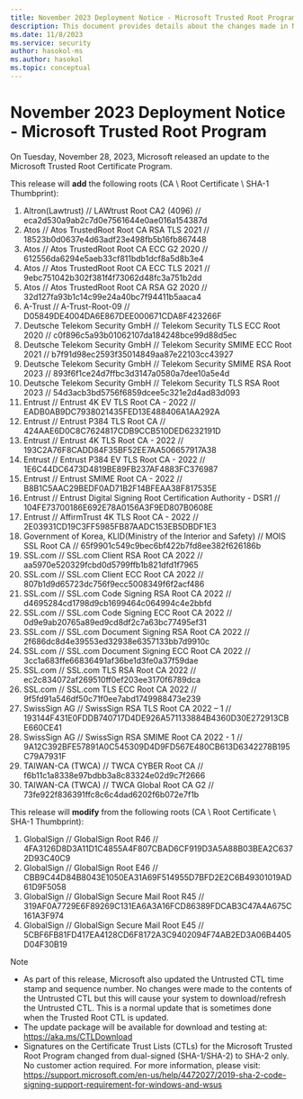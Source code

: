 ```yaml
---
title: November 2023 Deployment Notice - Microsoft Trusted Root Program 
description: This document provides details about the changes made in November 2023 to the root store.
ms.date: 11/8/2023
ms.service: security
author: hasokol-ms
ms.author: hasokol
ms.topic: conceptual
---
```


# November 2023 Deployment Notice - Microsoft Trusted Root Program 

On Tuesday, November 28, 2023, Microsoft released an update to the Microsoft Trusted Root Certificate Program.

This release will **add** the following roots (CA \ Root Certificate \ SHA-1 Thumbprint):
1. Altron(Lawtrust) //	LAWtrust Root CA2 (4096) //	eca2d530a9ab2c7d0e7561644e0ae016a154387d
2. Atos //	Atos TrustedRoot Root CA RSA TLS 2021	// 18523b0d0637e4d63adf23e498fb5b16fb867448
3. Atos	// Atos TrustedRoot Root CA ECC G2 2020	// 612556da6294e5aeb33cf811bdb1dcf8a5d8b3e4
4. Atos //	Atos TrustedRoot Root CA ECC TLS 2021 //	9ebc751042b302f381f4f73062d48fc3a751b2dd
5. Atos	// Atos TrustedRoot Root CA RSA G2 2020	// 32d127fa93b1c14c99e24a40bc7f94411b5aaca4
6. A-Trust //	A-Trust-Root-09	// D05849DE4004DA6E867DEE000671CDA8F423266F
7. Deutsche Telekom Security GmbH	// Telekom Security TLS ECC Root 2020 //	c0f896c5a93b01062107da184248bce99d88d5ec 
8. Deutsche Telekom Security GmbH	// Telekom Security SMIME ECC Root 2021 //	b7f91d98ec2593f35014849aa87e22103cc43927 
9. Deutsche Telekom Security GmbH	// Telekom Security SMIME RSA Root 2023 //	893f6f1ce24d7ffbc3d3147a0580a7dee10a5e4d 
10. Deutsche Telekom Security GmbH	// Telekom Security TLS RSA Root 2023 //	54d3acb3bd5756f6859dcee5c321e2d4ad83d093 
11. Entrust	// Entrust 4K EV TLS Root CA - 2022	// EADB0AB9DC7938021435FED13E488406A1AA292A
12. Entrust	// Entrust P384 TLS Root CA	// 424AAE6D0C8C7624817CDB9CCB510DED6232191D
13. Entrust	// Entrust 4K TLS Root CA - 2022 //	193C2A76F8CADD84F35BF52EE7AA506657917A38
14. Entrust	// Entrust P384 EV TLS Root CA - 2022 //	1E6C44DC6473D4819BE89FB237AF4883FC376987
15. Entrust	// Entrust SMIME Root CA - 2022 //	B8B1C5AAC29BEDF0AD71B2F14BFEAA38F817535E
16. Entrust	// Entrust Digital Signing Root Certification Authority - DSR1 // 104FE73700186E692E78A0156A3F9ED807B0608E
17. Entrust	// AffirmTrust 4K TLS Root CA - 2022	// 2E03931CD19C3FF5985FB87AADC153EB5DBDF1E3
18. Government of Korea, KLID(Ministry of the Interior and Safety)	// MOIS SSL Root CA //	65f9901c549c9bec6bf422b7fd8ee382f626186b
19. SSL.com //	SSL.com Client RSA Root CA 2022	// aa5970e520329fcbd0d5799ffb1b821dfd1f7965
20. SSL.com	// SSL.com Client ECC Root CA 2022	// 807b1d9d65723dc756f9ecc5008349f6f2acf486
21. SSL.com	// SSL.com Code Signing RSA Root CA 2022 //	d4695284cd1798d9cb1699464c064994c4e2bbfd
22. SSL.com	// SSL.com Code Signing ECC Root CA 2022	// 0d9e9ab20765a89ed9cd8df2c7a63bc77495ef31
23. SSL.com	// SSL.com Document Signing RSA Root CA 2022	// 2f686dc8d4e39553ed32938e6357133bb7d9910c
24. SSL.com	// SSL.com Document Signing ECC Root CA 2022	// 3cc1a683ffe66836491af36be1d3fe0a37f59dae
25. SSL.com	// SSL.com TLS RSA Root CA 2022	// ec2c834072af269510ff0ef203ee3170f6789dca
26. SSL.com	// SSL.com TLS ECC Root CA 2022	// 9f5fd91a546df50c71f0ee7abd1749988473e239
27. SwissSign AG	// SwissSign RSA TLS Root CA 2022 – 1	// 193144F431E0FDDB740717D4DE926A571133884B4360D30E272913CBE660CE41
28. SwissSign AG	// SwissSign RSA SMIME Root CA 2022 - 1 //	9A12C392BFE57891A0C545309D4D9FD567E480CB613D6342278B195C79A7931F
29. TAIWAN-CA (TWCA) //	TWCA CYBER Root CA	// f6b11c1a8338e97bdbb3a8c83324e02d9c7f2666
30. TAIWAN-CA (TWCA)	// TWCA Global Root CA G2	// 73fe922f836391ffc8c6c4dad6202f6b072e7f1b

This release will **modify** from the following roots (CA \ Root Certificate \ SHA-1 Thumbprint):
1. GlobalSign //	GlobalSign Root R46	// 4FA3126D8D3A11D1C4855A4F807CBAD6CF919D3A5A88B03BEA2C6372D93C40C9
2. GlobalSign	// GlobalSign Root E46	// CBB9C44D84B8043E1050EA31A69F514955D7BFD2E2C6B49301019AD61D9F5058
3. GlobalSign	// GlobalSign Secure Mail Root R45	// 319AF0A7729E6F89269C131EA6A3A16FCD86389FDCAB3C47A4A675C161A3F974
4. GlobalSign	// GlobalSign Secure Mail Root E45	// 5CBF6FB81FD417EA4128CD6F8172A3C9402094F74AB2ED3A06B4405D04F30B19

>[!NOTE]
> * As part of this release, Microsoft also updated the Untrusted CTL time stamp and sequence number. No changes were made to the contents of the Untrusted CTL but this will cause your system to download/refresh the Untrusted CTL. This is a normal update that is sometimes done when the Trusted Root CTL is updated.
> * The update package will be available for download and testing at: <https://aka.ms/CTLDownload>
> * Signatures on the Certificate Trust Lists (CTLs) for the Microsoft Trusted Root Program changed from dual-signed (SHA-1/SHA-2) to SHA-2 only. No customer action required. For more information, please visit: <https://support.microsoft.com/en-us/help/4472027/2019-sha-2-code-signing-support-requirement-for-windows-and-wsus>
